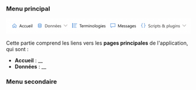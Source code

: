 ### <i class="fa fa-check" style="color: steelblue;"></i> Menu principal

![Main Menu](main_menu.png)

Cette partie comprend les liens vers les **pages principales** de l'application, qui sont :

- **Accueil** : __
- **Données** : __

### <i class="fa fa-check" style="color: steelblue;"></i> Menu secondaire